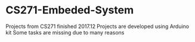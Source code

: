 # CS271-Embeded-System
Projects from CS271 finished 2017.12
Projects are developed using Arduino kit
Some tasks are missing due to many reasons
